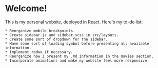 # Welcome!

This is my personal website, deployed in React. Here's my to-do list:

    * Reorganize mobile breakpoints.
    * Create sidebar.js and sidebar.scss in src/layouts.
    * Create some sort of dropdown for the sidebar.
    * Have some sort of loading symbol before presenting all available information.
    * Implement redux if necessary.
    * Reorganize how I present my .md information in the movies section.
    * Incorporate animations and make my website feel more responsive.
